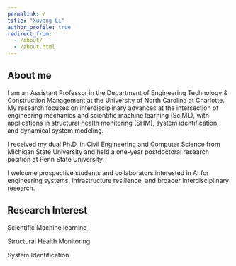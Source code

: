 ```yaml
---
permalink: /
title: "Xuyang Li"
author_profile: true
redirect_from: 
  - /about/
  - /about.html
---
```


About me
------

I am an Assistant Professor in the Department of Engineering Technology & Construction Management at the University of North Carolina at Charlotte. My research focuses on interdisciplinary advances at the intersection of engineering mechanics and scientific machine learning (SciML), with applications in structural health monitoring (SHM), system identification, and dynamical system modeling.

I received my dual Ph.D. in Civil Engineering and Computer Science from Michigan State University and held a one-year postdoctoral research position at Penn State University.

I welcome prospective students and collaborators interested in AI for engineering systems, infrastructure resilience, and broader interdisciplinary research.


Research Interest
------
Scientific Machine learning

Structural Health Monitoring

System Identification



<!-- **Research 1**
Under development...
-->
